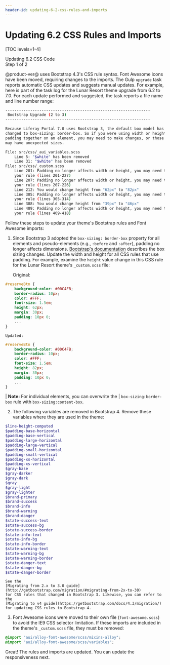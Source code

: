 ```yaml
---
header-id: updating-6-2-css-rules-and-imports
---
```


# Updating 6.2 CSS Rules and Imports

[TOC levels=1-4]

<div class="learn-path-step">
    <p>Updating 6.2 CSS Code<br>Step 1 of 2</p>
</div>

@product-ver@ uses Bootstrap 4.3's CSS rule syntax. Font Awesome icons have been 
moved, requiring changes to the imports. The Gulp `upgrade` task reports 
automatic CSS updates and suggests manual updates. For example, here is part of 
the task log for the Lunar Resort theme upgrade from 6.2 to 7.0. For each update 
performed and suggested, the task reports a file name and line number range:

```bash
----------------------------------------------------------------
 Bootstrap Upgrade (2 to 3)
----------------------------------------------------------------

Because Liferay Portal 7.0 uses Bootstrap 3, the default box model has been 
changed to box-sizing: border-box. So if you were using width or height, and 
padding together on an element, you may need to make changes, or those elements 
may have unexpected sizes.

File: src/css/_aui_variables.scss
    Line 5: "$white" has been removed
    Line 31: "$white" has been removed
File: src/css/_custom.scss
    Line 201: Padding no longer affects width or height, you may need to change 
    your rule (lines 201-227)
    Line 207: Padding no longer affects width or height, you may need to change 
    your rule (lines 207-226)
    Line 212: You would change height from "62px" to "82px"
    Line 305: Padding no longer affects width or height, you may need to change 
    your rule (lines 305-314)
    Line 308: You would change height from "39px" to "46px"
    Line 409: Padding no longer affects width or height, you may need to change 
    your rule (lines 409-418)
```

Follow these steps to update your theme's Bootstrap rules and Font Awesome 
imports:

1.  Since Bootstrap 3 adopted the `box-sizing: border-box` property for all 
    elements and pseudo-elements (e.g., `:before` and `:after`), padding no 
    longer affects dimensions. 
    [Bootstrap's documentation](https://getbootstrap.com/docs/3.3/css/#less-mixins-box-sizing) 
    describes the box sizing changes. Update the width and height for all CSS 
    rules that use padding. For example, examine the `height` value change in 
    this CSS rule for the Lunar Resort theme's `_custom.scss` file:

    Original:

```css
#reserveBtn {
	background-color: #00C4FB;
	border-radius: 10px;
	color: #FFF;
	font-size: 1.5em;
	height: 62px;
	margin: 30px;
	padding: 10px 0;
	...
}
```

    Updated:

```css
#reserveBtn {
	background-color: #00C4FB;
	border-radius: 10px;
	color: #FFF;
	font-size: 1.5em;
	height: 82px;
	margin: 30px;
	padding: 10px 0;
	...
}
```

| **Note:** For individual elements, you can overwrite the 
| `box-sizing:border-box` rule with `box-sizing:content-box`. 

2.  The following variables are removed in Bootstrap 4. Remove these variables 
    where they are used in the theme:

```scss
$line-height-computed
$padding-base-horizontal
$padding-base-vertical
$padding-large-horizontal
$padding-large-vertical
$padding-small-horizontal
$padding-small-vertical
$padding-xs-horizontal
$padding-xs-vertical
$gray-base
$gray-darker
$gray-dark
$gray
$gray-light
$gray-lighter
$brand-primary
$brand-success
$brand-info
$brand-warning
$brand-danger
$state-success-text
$state-success-bg
$state-success-border
$state-info-text
$state-info-bg
$state-info-border
$state-warning-text
$state-warning-bg
$state-warning-border
$state-danger-text
$state-danger-bg
$state-danger-border
```

    See the 
    [Migrating from 2.x to 3.0 guide](http://getbootstrap.com/migration/#migrating-from-2x-to-30) 
    for CSS rules that changed in Bootstrap 3. Likewise, you can refer to the 
    [Migrating to v4 guide](https://getbootstrap.com/docs/4.3/migration/) 
    for updating CSS rules to Bootstrap 4. 

3.  Font Awesome icons were moved to their own file (`font-awesome.scss`) to 
    avoid the IE9 CSS selector limitation. If these imports are included in the 
    theme's `_custom.scss` file, they must be removed:

```scss
@import "aui/alloy-font-awesome/scss/mixins-alloy";
@import "aui/alloy-font-awesome/scss/variables";
```

Great! The rules and imports are updated. You can update the responsiveness 
next. 

